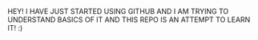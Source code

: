 HEY! I HAVE JUST STARTED USING GITHUB AND I AM TRYING TO UNDERSTAND BASICS OF IT AND THIS REPO IS AN ATTEMPT TO LEARN IT! :)
